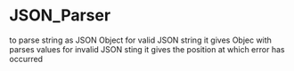 # JSON_Parser
to parse string as JSON Object
for valid JSON string it gives Objec with parses values
for invalid JSON sting it gives the position at which error has occurred
